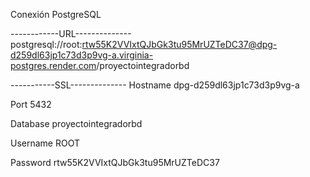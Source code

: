 Conexión PostgreSQL


------------URL--------------
postgresql://root:rtw55K2VVIxtQJbGk3tu95MrUZTeDC37@dpg-d259dl63jp1c73d3p9vg-a.virginia-postgres.render.com/proyectointegradorbd




-----------SSL--------------
Hostname
dpg-d259dl63jp1c73d3p9vg-a

Port
5432

Database
proyectointegradorbd

Username
ROOT

Password
rtw55K2VVIxtQJbGk3tu95MrUZTeDC37
